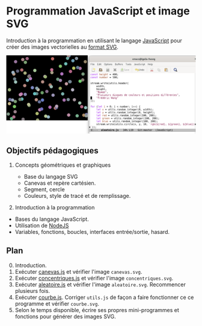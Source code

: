# Programmation JavaScript et image SVG

Introduction à la programmation en utilisant le langage
[JavaScript](https://fr.wikipedia.org/wiki/JavaScript) pour créer des
images vectorielles au [format SVG](https://fr.wikipedia.org/wiki/Scalable_Vector_Graphics).

![Capture d’écran](https://raw.githubusercontent.com/AECS-17/AECS-informatique/master/javascript-svg/capture.png)

## Objectifs pédagogiques

1. Concepts géométriques et graphiques
   - Base du langage SVG
   - Canevas et repère cartésien.
   - Segment, cercle
   - Couleurs, style de tracé et de remplissage.

2. Introduction à la programmation
  - Bases du langage JavaScript.
  - Utilisation de [NodeJS](https://nodejs.org/en/)
  - Variables, fonctions, boucles, interfaces entrée/sortie, hasard.

## Plan

0. Introduction.
1. Exécuter [canevas.js](https://github.com/AECS-17/AECS-informatique/blob/master/javascript-svg/canevas.js) et vérifier l'image `canevas.svg`.
2. Exécuter [concentriques.js](https://github.com/AECS-17/AECS-informatique/blob/master/javascript-svg/concentriques.js) et vérifier l'image `concentriques.svg`.
3. Exécuter [aleatoire.js](https://github.com/AECS-17/AECS-informatique/blob/master/javascript-svg/aleatoire.js) et vérifier l'image `aleatoire.svg`. Recommencer
   plusieurs fois.
4. Exécuter [courbe.js](https://github.com/AECS-17/AECS-informatique/blob/master/javascript-svg/courbe.js). Corriger `utils.js` de façon a faire fonctionner ce
   ce programme et vérifier `courbe.svg`.
5. Selon le temps disponible, écrire ses propres mini-programmes et fonctions
   pour générer des images SVG.
